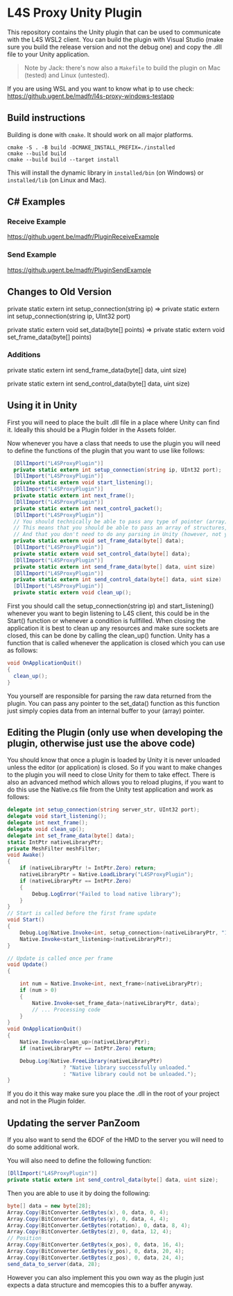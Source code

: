 # L4S Proxy Unity Plugin

This repository contains the Unity plugin that can be used to communicate with the L4S WSL2 client. You can build the plugin with Visual Studio (make sure you build the release version and not the debug one) and copy the .dll file to your Unity application.

> Note by Jack: there's now also a `Makefile` to build the plugin on Mac (tested) and Linux (untested).

If you are using WSL and you want to know what ip to use check: https://github.ugent.be/madfr/l4s-proxy-windows-testapp

## Build instructions

Building is done with `cmake`. It should work on all major platforms.

```
cmake -S . -B build -DCMAKE_INSTALL_PREFIX=./installed
cmake --build build
cmake --build build --target install
```

This will install the dynamic library in `installed/bin` (on Windows) or `installed/lib` (on Linux and Mac).

## C# Examples

### Receive Example

https://github.ugent.be/madfr/PluginReceiveExample

### Send Example

https://github.ugent.be/madfr/PluginSendExample

## Changes to Old Version
private static extern int setup_connection(string ip) => private static extern int setup_connection(string ip, UInt32 port)

private static extern void set_data(byte[] points) => private static extern void set_frame_data(byte[] points)

### Additions

private static extern int send_frame_data(byte[] data, uint size)

private static extern int send_control_data(byte[] data, uint size)

## Using it in Unity
First you will need to place the built .dll file in a place where Unity can find it. Ideally this should be a Plugin folder in the Assets folder. 

Now whenever you have a class that needs to use the plugin you will need to define the functions of the plugin that you want to use like follows:

```csharp
  [DllImport("L4SProxyPlugin")]
  private static extern int setup_connection(string ip, UInt32 port);
  [DllImport("L4SProxyPlugin")]
  private static extern void start_listening();
  [DllImport("L4SProxyPlugin")]
  private static extern int next_frame();
  [DllImport("L4SProxyPlugin")]
  private static extern int next_control_packet();
  [DllImport("L4SProxyPlugin")]
  // You should technically be able to pass any type of pointer (array) to the plugin, however this has not yet been tested
  // This means that you should be able to pass an array of structures, i.e. points, and that the array should fill itself
  // And that you don't need to do any parsing in Unity (however, not yet tested)
  private static extern void set_frame_data(byte[] data);
  [DllImport("L4SProxyPlugin")]
  private static extern void set_control_data(byte[] data);
  [DllImport("L4SProxyPlugin")]
  private static extern int send_frame_data(byte[] data, uint size)
  [DllImport("L4SProxyPlugin")]
  private static extern int send_control_data(byte[] data, uint size)
  [DllImport("L4SProxyPlugin")]
  private static extern void clean_up();
```

First you should call the setup_connection(string ip) and start_listening() whenever you want to begin listening to L4S client, this could be in the Start() function or whenever a condition is fullfilled. When closing the application it is best to clean up any resources and make sure sockets are closed, this can be done by calling the clean_up() function. Unity has a function that is called whenever the application is closed which you can use as follows:

```csharp
void OnApplicationQuit()
{
  clean_up();
}
```

You yourself are responsible for parsing the raw data returned from the plugin. You can pass any pointer to the set_data() function as this function just simply copies data from an internal buffer to your (array) pointer.

## Editing the Plugin (only use when developing the plugin, otherwise just use the above code)
You should know that once a plugin is loaded by Unity it is never unloaded unless the editor (or application) is closed. So if you want to make changes to the plugin you will need to close Unity for them to take effect. There is also an advanced method which allows you to reload plugins, if you want to do this use the Native.cs file from the Unity test application and work as follows:

```csharp
delegate int setup_connection(string server_str, UInt32 port);
delegate void start_listening();
delegate int next_frame();
delegate void clean_up();
delegate int set_frame_data(byte[] data);
static IntPtr nativeLibraryPtr;
private MeshFilter meshFilter;
void Awake()
{
    if (nativeLibraryPtr != IntPtr.Zero) return;
    nativeLibraryPtr = Native.LoadLibrary("L4SProxyPlugin");
    if (nativeLibraryPtr == IntPtr.Zero)
    {
        Debug.LogError("Failed to load native library");
    }
}
// Start is called before the first frame update
void Start()
{
    Debug.Log(Native.Invoke<int, setup_connection>(nativeLibraryPtr, "172.22.107.250", 8000));
    Native.Invoke<start_listening>(nativeLibraryPtr);
}

// Update is called once per frame
void Update()
{

    int num = Native.Invoke<int, next_frame>(nativeLibraryPtr);
    if (num > 0)
    {
        Native.Invoke<set_frame_data>(nativeLibraryPtr, data);
        // ... Processing code
    }
}
void OnApplicationQuit()
{
    Native.Invoke<clean_up>(nativeLibraryPtr);
    if (nativeLibraryPtr == IntPtr.Zero) return;

    Debug.Log(Native.FreeLibrary(nativeLibraryPtr)
                  ? "Native library successfully unloaded."
                  : "Native library could not be unloaded.");
}
```

If you do it this way make sure you place the .dll in the root of your project and not in the Plugin folder.

## Updating the server PanZoom
If you also want to send the 6DOF of the HMD to the server you will need to do some additional work.

You will also need to define the following function:

```csharp
[DllImport("L4SProxyPlugin")]
private static extern int send_control_data(byte[] data, uint size);
```

Then you are able to use it by doing the following:

```csharp
byte[] data = new byte[28];
Array.Copy(BitConverter.GetBytes(x), 0, data, 0, 4);
Array.Copy(BitConverter.GetBytes(y), 0, data, 4, 4);
Array.Copy(BitConverter.GetBytes(rotation), 0, data, 8, 4);
Array.Copy(BitConverter.GetBytes(z), 0, data, 12, 4);
// Position
Array.Copy(BitConverter.GetBytes(x_pos), 0, data, 16, 4);
Array.Copy(BitConverter.GetBytes(y_pos), 0, data, 20, 4);
Array.Copy(BitConverter.GetBytes(z_pos), 0, data, 24, 4);
send_data_to_server(data, 28);
```
However you can also implement this you own way as the plugin just expects a data structure and memcopies this to a buffer anyway.
